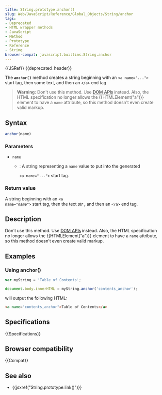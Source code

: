 ```yaml
---
title: String.prototype.anchor()
slug: Web/JavaScript/Reference/Global_Objects/String/anchor
tags:
- Deprecated
- HTML wrapper methods
- JavaScript
- Method
- Prototype
- Reference
- String
browser-compat: javascript.builtins.String.anchor
---
```

{{JSRef}} {{deprecated_header}}

The **`anchor()`** method creates a string beginning with an `<a name="...">`
start tag, then some text, and then an `</a>` end tag.

> **Warning:** Don't use this method. Use
> [DOM APIs](/en-US/docs/Web/API/Document_Object_Model) instead. Also, the HTML
> specification no longer allows the {{HTMLElement("a")}} element to
> have a `name` attribute, so this method doesn't even create valid markup.

## Syntax

```js
anchor(name)
```

### Parameters

- `name`

  - : A string representing a `name` value to put into the generated

    `<a name="...">` start tag.

### Return value

A string beginning with an <code>&#x3C;a name="<var>name</var>"></code> start
tag, then the text <var>str</var> , and then an `</a>` end tag.

## Description

Don't use this method. Use [DOM APIs](/en-US/docs/Web/API/Document_Object_Model)
instead. Also, the HTML specification no longer allows the
{{HTMLElement("a")}} element to have a `name` attribute, so this method
doesn't even create valid markup.

## Examples

### Using anchor()

```js
var myString = 'Table of Contents';

document.body.innerHTML = myString.anchor('contents_anchor');
```

will output the following HTML:

```html
<a name="contents_anchor">Table of Contents</a>
```

## Specifications

{{Specifications}}

## Browser compatibility

{{Compat}}

## See also

- {{jsxref("String.prototype.link()")}}
